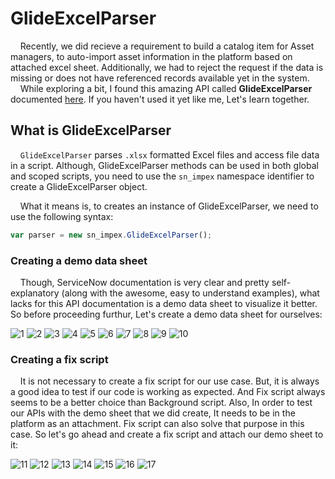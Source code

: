 # GlideExcelParser

&nbsp;&nbsp;&nbsp;&nbsp;Recently, we did recieve a requirement to build a catalog item for Asset managers, to auto-import asset information in the platform based on attached excel sheet. Additionally, we had to reject the request if the data is missing or does not have referenced records available yet in the system.
&nbsp;&nbsp;&nbsp;&nbsp;While exploring a bit, I found this amazing API called **GlideExcelParser** documented [here](https://developer.servicenow.com/dev.do#!/reference/api/quebec/server/GEPS-setNullToEmpty_B). If you haven't used it yet like me, Let's learn together.

## What is GlideExcelParser

&nbsp;&nbsp;&nbsp;&nbsp;`GlideExcelParser` parses `.xlsx` formatted Excel files and access file data in a script.
Although, GlideExcelParser methods can be used in both global and scoped scripts, you need to use the `sn_impex` namespace identifier to create a GlideExcelParser object.

&nbsp;&nbsp;&nbsp;&nbsp;What it means is, to creates an instance of GlideExcelParser, we need to use the following syntax:
```javascript
var parser = new sn_impex.GlideExcelParser();
```

### Creating a demo data sheet

&nbsp;&nbsp;&nbsp;&nbsp;Though, ServiceNow documentation is very clear and pretty self-explanatory (along with the awesome, easy to understand examples), what lacks for this API documentation is a demo data sheet to visualize it better. So before proceeding furthur, Let's create a demo data sheet for ourselves:

![1](./images2/2022-11-19%2010_23_47-Assets%20_%20ServiceNow.png)
![2](./images2/2022-11-19%2010_27_55-Assets%20_%20ServiceNow.png)
![3](./images2/2022-11-19%2010_29_43-Assets%20_%20ServiceNow.png)
![4](./images2/2022-11-19%2010_32_38-Assets%20_%20ServiceNow.png)
![5](./images2/2022-11-19%2010_36_34-Assets%20_%20ServiceNow.png)
![6](./images2/2022-11-19%2010_36_05-Assets%20_%20ServiceNow.png)
![7](./images2/2022-11-19%2010_39_00-Assets%20_%20ServiceNow.png)
![8](./images2/2022-11-19%2010_40_22-Assets%20_%20ServiceNow.png)
![9](./images2/2022-11-19%2010_45_04-glideexcelparser.md%20-%20You-Dont-Know-SN-APIs%20-%20Visual%20Studio%20Code.png)
![10](./images2/2022-11-19%2010_50_31-glideexcelparser.md%20-%20You-Dont-Know-SN-APIs%20-%20Visual%20Studio%20Code.png)


### Creating a fix script

&nbsp;&nbsp;&nbsp;&nbsp;It is not necessary to create a fix script for our use case. But, it is always a good idea to test if our code is working as expected. And Fix script always seems to be a better choice than Background script. Also, In order to test our APIs with the demo sheet that we did create, It needs to be in the platform as an attachment. Fix script can also solve that purpose in this case. So let's go ahead and create a fix script and attach our demo sheet to it:

![11](./images2/fix_script_1.png)
![12](./images2/fix_script_2.png)
![13](./images2/fix_script_3.png)
![14](./images2/fix_script_4.png)
![15](./images2/fix_script_5.png)
![16](./images2/fix_script_6.png)
![17](./images2/fix_script_7.png)

